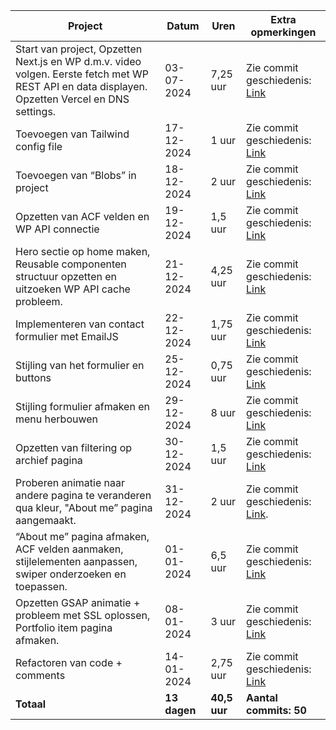 | **Project**                          | **Datum**      | **Uren** | **Extra opmerkingen**                                                                                                                                           |
|--------------------------------------|----------------|----------|-----------------------------------------------------------------------------------------------------------------------------------------------------------------|
| Start van project, Opzetten Next.js en WP d.m.v. video volgen. Eerste fetch met WP REST API en data displayen. Opzetten Vercel en DNS settings.                      | 03-07-2024     | 7,25 uur | Zie commit geschiedenis: [Link](https://github.com/Kboere/portfolio-v2/commits/main/)                                                                            |
| Toevoegen van Tailwind config file    | 17-12-2024     | 1 uur    | Zie commit geschiedenis: [Link](https://github.com/Kboere/portfolio-v2/commits/main/)                                                                            |
| Toevoegen van “Blobs” in project      | 18-12-2024     | 2 uur    | Zie commit geschiedenis: [Link](https://github.com/Kboere/portfolio-v2/commits/main/)                                                                            |
| Opzetten van ACF velden en WP API connectie | 19-12-2024 | 1,5 uur  | Zie commit geschiedenis: [Link](https://github.com/Kboere/portfolio-v2/commits/main/)                                                                            |
| Hero sectie op home maken, Reusable componenten structuur opzetten en uitzoeken WP API cache probleem.           | 21-12-2024     | 4,25 uur |   Zie commit geschiedenis: [Link](https://github.com/Kboere/portfolio-v2/commits/main/)                                                                                   |
| Implementeren van contact formulier met EmailJS | 22-12-2024 | 1,75 uur | Zie commit geschiedenis: [Link](https://github.com/Kboere/portfolio-v2/commits/main/)                                                                            |
| Stijling van het formulier en buttons| 25-12-2024     | 0,75 uur | Zie commit geschiedenis: [Link](https://github.com/Kboere/portfolio-v2/commits/main/)                                                                            |
| Stijling formulier afmaken en menu herbouwen | 29-12-2024 | 8 uur    | Zie commit geschiedenis: [Link](https://github.com/Kboere/portfolio-v2/commits/main/)                                                                            |
| Opzetten van filtering op archief pagina | 30-12-2024  | 1,5 uur  | Zie commit geschiedenis: [Link](https://github.com/Kboere/portfolio-v2/commits/main/)                                                                            |
| Proberen animatie naar andere pagina te veranderen qua kleur, "About me” pagina aangemaakt. | 31-12-2024 | 2 uur    | Zie commit geschiedenis: [Link](https://github.com/Kboere/portfolio-v2/commits/main/).                                             |
| “About me” pagina afmaken, ACF velden aanmaken, stijlelementen aanpassen, swiper onderzoeken en toepassen.           | 01-01-2024     | 6,5 uur  | Zie commit geschiedenis: [Link](https://github.com/Kboere/portfolio-v2/commits/main/) |
| Opzetten GSAP animatie + probleem met SSL oplossen, Portfolio item pagina afmaken. | 08-01-2024 | 3 uur    | Zie commit geschiedenis: [Link](https://github.com/Kboere/portfolio-v2/commits/main/)                                              |
| Refactoren van code + comments       | 14-01-2024     | 2,75 uur | Zie commit geschiedenis: [Link](https://github.com/Kboere/portfolio-v2/commits/main/)                                                                            |
| **Totaal**                            | **13 dagen**   | **40,5 uur** | **Aantal commits: 50**                                                                                                                                          |

